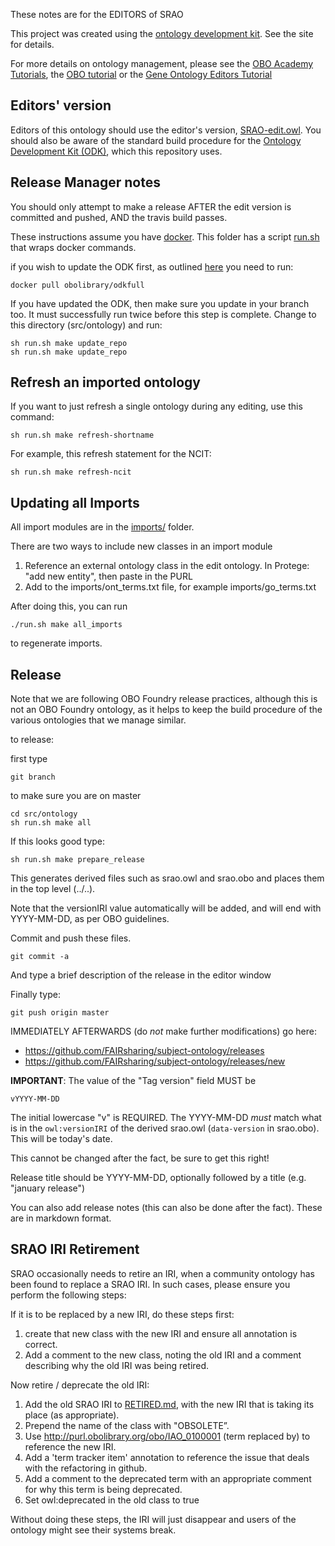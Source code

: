 These notes are for the EDITORS of SRAO

This project was created using the [ontology development kit](https://github.com/INCATools/ontology-development-kit). See the site for details.

For more details on ontology management, please see the 
[OBO Academy Tutorials](https://oboacademy.github.io/obook/), the
[OBO tutorial](https://github.com/jamesaoverton/obo-tutorial) or the [Gene Ontology Editors Tutorial](https://go-protege-tutorial.readthedocs.io/en/latest/)

## Editors' version

Editors of this ontology should use the editor's version, [SRAO-edit.owl](SRAO-edit.owl). You should also be aware of the standard build procedure for the [Ontology Development Kit (ODK)](https://github.com/INCATools/ontology-development-kit), which this repository uses.

## Release Manager notes

You should only attempt to make a release AFTER the edit version is
committed and pushed, AND the travis build passes.

These instructions assume you have
[docker](https://www.docker.com/get-docker). This folder has a script
[run.sh](run.sh) that wraps docker commands.

if you wish to update the ODK first, as outlined [here](https://oboacademy.github.io/obook/howto/odk-update/) you need to run:

	docker pull obolibrary/odkfull

If you have updated the ODK, then make sure you update in your branch too. It must successfully run twice before this step is complete. Change to this directory (src/ontology) and run:

	sh run.sh make update_repo
	sh run.sh make update_repo

## Refresh an imported ontology

If you want to just refresh a single ontology during any editing, use this command:

	sh run.sh make refresh-shortname

For example, this refresh statement for the NCIT:

	sh run.sh make refresh-ncit

## Updating all Imports

All import modules are in the [imports/](imports/) folder.

There are two ways to include new classes in an import module

 1. Reference an external ontology class in the edit ontology. In Protege: "add new entity", then paste in the PURL
 2. Add to the imports/ont_terms.txt file, for example imports/go_terms.txt

After doing this, you can run

`./run.sh make all_imports`

to regenerate imports.


## Release

Note that we are following OBO Foundry release practices, although this is not an OBO Foundry ontology, as it helps to keep the build procedure of the various ontologies that we manage similar.

to release:

first type

    git branch

to make sure you are on master

    cd src/ontology
    sh run.sh make all

If this looks good type:

    sh run.sh make prepare_release

This generates derived files such as srao.owl and srao.obo and places
them in the top level (../..).

Note that the versionIRI value automatically will be added, and will
end with YYYY-MM-DD, as per OBO guidelines.

Commit and push these files.

    git commit -a

And type a brief description of the release in the editor window

Finally type:

    git push origin master

IMMEDIATELY AFTERWARDS (do *not* make further modifications) go here:

 * https://github.com/FAIRsharing/subject-ontology/releases
 * https://github.com/FAIRsharing/subject-ontology/releases/new

__IMPORTANT__: The value of the "Tag version" field MUST be

    vYYYY-MM-DD

The initial lowercase "v" is REQUIRED. The YYYY-MM-DD *must* match
what is in the `owl:versionIRI` of the derived srao.owl (`data-version` in
srao.obo). This will be today's date.

This cannot be changed after the fact, be sure to get this right!

Release title should be YYYY-MM-DD, optionally followed by a title (e.g. "january release")

You can also add release notes (this can also be done after the fact). These are in markdown format.


## SRAO IRI Retirement

SRAO occasionally needs to retire an IRI, when a community ontology has been found to replace a SRAO IRI. In such cases, please ensure you perform the following steps:

If it is to be replaced by a new IRI, do these steps first:
1. create that new class with the new IRI and ensure all annotation is correct.
2. Add a comment to the new class, noting the old IRI and a comment describing why the old IRI was being retired.

Now retire / deprecate the old IRI:
1. Add the old SRAO IRI to [RETIRED.md](./RETIRED.md), with the new IRI that is taking its place (as appropriate).
2. Prepend the name of the class with "OBSOLETE”.
3. Use http://purl.obolibrary.org/obo/IAO_0100001 (term replaced by) to reference the new IRI.
4. Add a 'term tracker item' annotation to reference the issue that deals with the refactoring in github.
2. Add a comment to the deprecated term with an appropriate comment for why this term is being deprecated.
3. Set owl:deprecated in the old class to true

Without doing these steps, the IRI will just disappear and users of the ontology might see their systems break.
